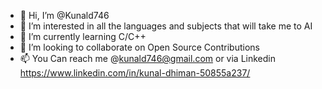 - 👋 Hi, I’m @Kunald746
- 👀 I’m interested in all the languages and subjects that will take me to AI
- 🌱 I’m currently learning C/C++
- 💞️ I’m looking to collaborate on Open Source Contributions
- 📫 You Can reach me @kunald746@gmail.com or via Linkedin https://www.linkedin.com/in/kunal-dhiman-50855a237/

<!---
Kunald746/Kunald746 is a ✨ special ✨ repository because its `README.md` (this file) appears on your GitHub profile.
You can click the Preview link to take a look at your changes.
--->
